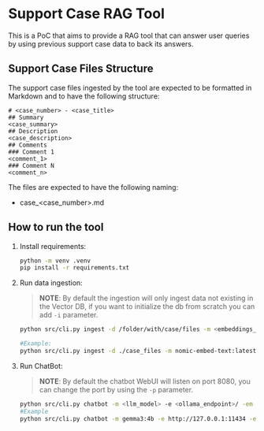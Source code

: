 # Support Case RAG Tool

This is a PoC that aims to provide a RAG tool that can answer user queries by using previous support case data to back its answers.

## Support Case Files Structure

The support case files ingested by the tool are expected to be formatted in Markdown and to have the following structure:

~~~code
# <case_number> - <case_title>
## Summary
<case_summary>
## Description
<case_description>
## Comments
### Comment 1
<comment_1>
### Comment N
<comment_n>
~~~

The files are expected to have the following naming:

* case_<case_number>.md

## How to run the tool

1. Install requirements:

    ~~~sh
    python -m venv .venv
    pip install -r requirements.txt
    ~~~

2. Run data ingestion:

    > **NOTE**: By default the ingestion will only ingest data not existing in the Vector DB, if you want to initialize the db from scratch you can add `-i` parameter.

    ~~~sh
    python src/cli.py ingest -d /folder/with/case/files -m <embeddings_model> -e <ollama_endpoint>

    #Example:
    python src/cli.py ingest -d ./case_files -m nomic-embed-text:latest -e http://127.0.0.1:11434
    ~~~

3. Run ChatBot:

    > **NOTE**: By default the chatbot WebUI will listen on port 8080, you can change the port by using the `-p` parameter.

    ~~~sh
    python src/cli.py chatbot -m <llm_model> -e <ollama_endpoint>/ -em <embeddings_model>
    #Example
    python src/cli.py chatbot -m gemma3:4b -e http://127.0.0.1:11434 -em nomic-embed-text:latest
    ~~~
